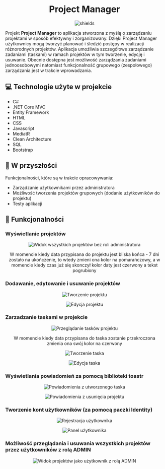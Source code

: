 <h1 align="center" id="title">Project Manager</h1>
<p align="center"><img src="https://img.shields.io/badge/.NET-7.0-8A2BE2" alt="shields"></p>

<p id="description">Projekt <b>Project Manager</b> to aplikacja stworzona z myślą o zarządzaniu projektami w sposób efektywny i zorganizowany. Dzięki Project Manager użytkownicy mogą tworzyć planować i śledzić postępy w realizacji różnorodnych projektów. Aplikacja umożliwia szczegółowe zarządzanie zadaniami (taskami) w ramach projektów w tym tworzenie, edycję i usuwanie. Obecnie dostępna jest możliwość zarządzania zadaniami jednoosobowymi natomiast funkcjonalność grupowego (zespołowego) zarządzania jest w trakcie wprowadzania.</p>

<h2>💻 Technologie użyte w projekcie</h2>

*   C#
*   .NET Core MVC
*   Entity Framework
*   HTML
*   CSS
*   Javascript
*   MediatR
*   Clean Architecture
*   SQL
*   Bootstrap
  
  
<h2>🧐 W przyszłości</h2>

Funkcjonalności, które są w trakcie opracowywania:

*   Zarządzanie użytkownikami przez administratora
*   Możliwość tworzenia projektów grupowych (dodanie użytkowników do projektu)
*   Testy aplikacji 

<h2>🚀 Funkcjonalności</h2>

<h3>Wyświetlanie projektów</h3>
<div align="center">
  <p align="center">
    <img src="https://github.com/Wajkt0r/ProjectManager/assets/103745150/cc6dbb06-7455-4dec-9aae-6f58fd788756" alt="Widok wszystkich projektów bez roli administratora">
  </p>
  <p>W momencie kiedy data przypisana do projektu jest bliska końca - 7 dni zostało na ukończenie, to wtedy zmieni ona kolor na pomarańczowy, a w momencie kiedy czas już się skonczył kolor daty jest czerwony a tekst pogrubiony</p>
</div>

<h3>Dodawanie, edytowanie i usuwanie projektów</h3>
<p align="center">
  <img src="https://github.com/Wajkt0r/ProjectManager/assets/103745150/9f6fc473-732b-4569-803d-a552d2ab862d" alt="Tworzenie projektu">
</p>

<p align="center">
  <img src="https://github.com/Wajkt0r/ProjectManager/assets/103745150/59d6d4d4-9df6-48bd-af83-a38cb4de91ac" alt="Edycja projektu">
</p>

<h3>Zarzadzanie taskami w projekcie</h3>
<div align="center">
  <p>
    <img src="https://github.com/Wajkt0r/ProjectManager/assets/103745150/046764e6-8a51-4e1a-a92c-fae3730be4ae" alt="Przeglądanie tasków projektu">
  </p>
  <p>W momencie kiedy data przypisana do taska zostanie przekroczona zmienia ona swój kolor na czerwony</p>
</div>
<p align="center">
  <img src="https://github.com/Wajkt0r/ProjectManager/assets/103745150/abf66f53-f603-453d-baf9-993f3c4b0845" alt="Tworzenie taska">
</p>
<p align="center">
  <img src="https://github.com/Wajkt0r/ProjectManager/assets/103745150/54ed42e4-40ab-4b98-9f56-3d86259f3b52" alt="Edycja taska">
</p>

<h3>Wyświetlania powiadomień za pomocą biblioteki toastr</h3>
<p align="center">
  <img src="https://github.com/Wajkt0r/ProjectManager/assets/103745150/cd4a971a-770c-4fb4-ba49-0c245431aebd" alt="Powiadomienia z utworzonego taska">
</p>
<p align="center">
  <img src="https://github.com/Wajkt0r/ProjectManager/assets/103745150/d5a682de-ae5f-41ea-85e8-36aa74dc0137" alt="Powiadomienia z usunięcia projektu">
</p>

<h3>Tworzenie kont użytkowników (za pomocą paczki <b>Identity</b>)</h3>
<p align="center">
  <img src="https://github.com/Wajkt0r/ProjectManager/assets/103745150/11cd6835-20ae-4706-8b43-05213d1e3522" alt="Rejestracja użytkownika">
</p>
<p align="center">
  <img src="https://github.com/Wajkt0r/ProjectManager/assets/103745150/ad33baa3-ae24-4aec-ac29-3f1264c13fe5" alt="Panel użytkownika">
</p>

<h3>Możliwość przeglądania i usuwania wszystkich projektów przez użytkowników z rolą ADMIN</h3>
<p align="center">
  <img src="https://github.com/Wajkt0r/ProjectManager/assets/103745150/b90b8eb2-2871-493a-b9bf-1760907b47f4" alt="Widok projektów jako użytkownik z rolą ADMIN">
</p>
